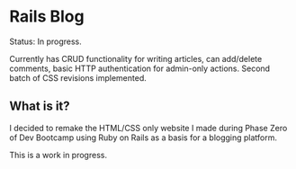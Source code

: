 # Rails Blog
Status: In progress. 

Currently has CRUD functionality for writing articles, can add/delete comments, basic HTTP authentication for admin-only actions. Second batch of CSS revisions implemented.

## What is it?
I decided to remake the HTML/CSS only website I made during Phase Zero of Dev Bootcamp using Ruby on Rails as a basis for a blogging platform.

This is a work in progress.
